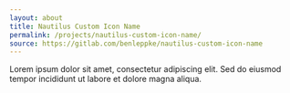 ```yaml
---
layout: about
title: Nautilus Custom Icon Name
permalink: /projects/nautilus-custom-icon-name/
source: https://gitlab.com/benleppke/nautilus-custom-icon-name
---
```


Lorem ipsum dolor sit amet, consectetur adipiscing elit. Sed do eiusmod tempor incididunt ut labore et dolore magna aliqua.